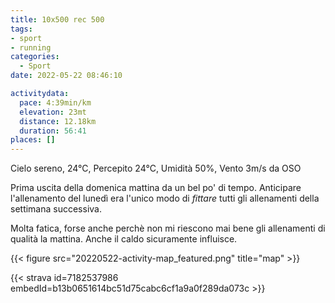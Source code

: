 ```yaml
---
title: 10x500 rec 500
tags:
- sport
- running
categories: 
  - Sport
date: 2022-05-22 08:46:10

activitydata:
  pace: 4:39min/km
  elevation: 23mt
  distance: 12.18km
  duration: 56:41
places: []
---
```


Cielo sereno, 24°C, Percepito 24°C, Umidità 50%, Vento 3m/s da OSO

<!--more-->

Prima uscita della domenica mattina da un bel po' di tempo. Anticipare l'allenamento del lunedì era l'unico modo di _fittare_ tutti gli allenamenti della settimana successiva.

Molta fatica, forse anche perchè non mi riescono mai bene gli allenamenti di qualità la mattina. Anche il caldo sicuramente influisce.

{{<  figure src="20220522-activity-map_featured.png" title="map" >}}

{{< strava id=7182537986 embedId=b13b0651614bc51d75cabc6cf1a9a0f289da073c >}}
